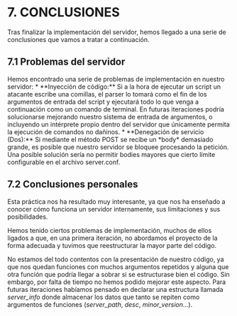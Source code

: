 <h1>7. CONCLUSIONES</h1>
Tras finalizar la implementación del servidor, hemos llegado a una serie de conclusiones que vamos a tratar a continuación.

<h2>7.1 Problemas del servidor</h2>
Hemos encontrado una serie de problemas de implementación en nuestro servidor:
*  **Inyección de código:** Si a la hora de ejecutar un script un atacante escribe una comillas, el parser lo tomará como el fin de los argumentos de entrada del script y ejecutará todo lo que venga a continuación como un comando de terminal. En futuras iteraciones podría solucionarse mejorando nuestro sistema de entrada de argumentos, o incluyendo un intérprete propio dentro del servidor que únicamente permita la ejecución de comandos no dañinos.
*  **Denegación de servicio (Dos):** Si mediante el método POST se recibe un *body* demasiado grande, es posible que nuestro servidor se bloquee procesando la petición. Una posible solución sería no permitir bodies mayores que cierto límite configurable en el archivo server.conf.

<h2>7.2 Conclusiones personales</h2>
Esta práctica nos ha resultado muy interesante, ya que nos ha enseñado a conocer cómo funciona un servidor internamente, sus limitaciones y sus posibilidades.

Hemos tenido ciertos problemas de implementación, muchos de ellos ligados a que, en una primera iteración, no abordamos el proyecto de la forma adecuada y tuvimos que reestructurar la mayor parte del código.

No estamos del todo contentos con la presentación de nuestro código, ya que nos quedan funciones con muchos argumentos repetidos y alguna que otra función que podría llegar a sobrar si se estructurase bien el código. Sin embargo, por falta de tiempo no hemos podido mejorar este aspecto. Para futuras iteraciones habíamos pensado en declarar una estructura llamada *server_info* donde almacenar los datos que tanto se repiten como argumentos de funciones (*server_path*, *desc*, *minor_version*...).